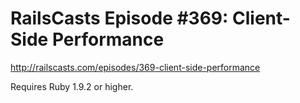 # RailsCasts Episode #369: Client-Side Performance

http://railscasts.com/episodes/369-client-side-performance

Requires Ruby 1.9.2 or higher.
